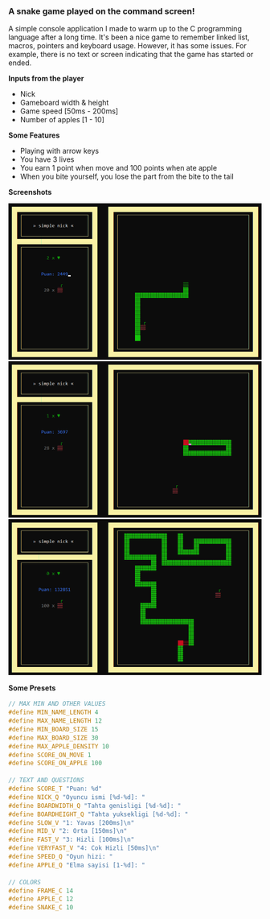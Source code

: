 ### A snake game played on the command screen!

A simple console application I made to warm up to the C programming language after a long time. It's been a nice game to remember linked list, macros, pointers and keyboard usage. However, it has some issues. For example, there is no text or screen indicating that the game has started or ended.

**Inputs from the player**
- Nick
- Gameboard width & height
- Game speed [50ms - 200ms]
- Number of apples [1 - 10]

**Some Features**
- Playing with arrow keys
- You have 3 lives
- You earn 1 point when move and 100 points when ate apple
- When you bite yourself, you lose the part from the bite to the tail

**Screenshots**

<img src="1.png">

<img src="2.png">

<img src="3.png">


**Some Presets**
```C
// MAX MIN AND OTHER VALUES
#define MIN_NAME_LENGTH 4
#define MAX_NAME_LENGTH 12
#define MIN_BOARD_SIZE 15
#define MAX_BOARD_SIZE 30
#define MAX_APPLE_DENSITY 10
#define SCORE_ON_MOVE 1
#define SCORE_ON_APPLE 100

// TEXT AND QUESTIONS
#define SCORE_T "Puan: %d"
#define NICK_Q "Oyuncu ismi [%d-%d]: "
#define BOARDWIDTH_Q "Tahta genisligi [%d-%d]: "
#define BOARDHEIGHT_Q "Tahta yuksekligi [%d-%d]: "
#define SLOW_V "1: Yavas [200ms]\n"
#define MID_V "2: Orta [150ms]\n"
#define FAST_V "3: Hizli [100ms]\n"
#define VERYFAST_V "4: Cok Hizli [50ms]\n"
#define SPEED_Q "Oyun hizi: "
#define APPLE_Q "Elma sayisi [1-%d]: "

// COLORS
#define FRAME_C 14
#define APPLE_C 12
#define SNAKE_C 10
```
